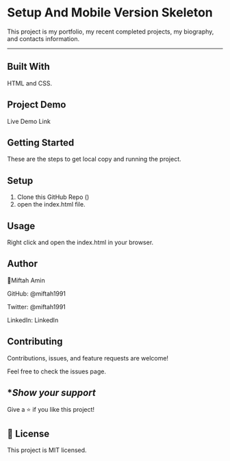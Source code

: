 # Setup And Mobile Version Skeleton

This project is my portfolio, my recent completed projects, my biography, and contacts information.

_______________________________________________
**Built With**
-------------------------------------------
HTML and CSS.

Project  Demo
---------------------------------------------
Live Demo Link

**Getting Started**
-----------------------------------------------------------
These are the steps to get local copy and running the project.

**Setup**
----------------------------------------
1. Clone this GitHub Repo () 
2.  open the index.html file.

**Usage**
----------------------------------------------------------------

Right click and open the index.html in your browser.

**Author**
-------------------------------------------------------------

👤Miftah Amin

GitHub: @miftah1991

Twitter: @miftah1991

LinkedIn: LinkedIn

**Contributing**
-----------------------------------------------------------------------

Contributions, issues, and feature requests are welcome!

Feel free to check the issues page.

**Show your support*
----------------------------------------------------------------------------

Give a ⭐️ if you like this project!


**📝 License**
----------------------------------------------------------------------
This project is MIT licensed.
